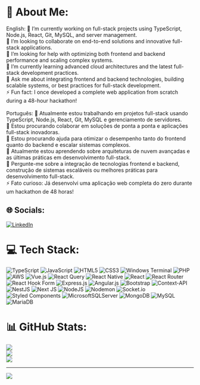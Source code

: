 # 💫 About Me:
English: 🔭 I’m currently working on full-stack projects using TypeScript, Node.js, React, Git, MySQL, and server management.<br>👯 I’m looking to collaborate on end-to-end solutions and innovative full-stack applications.<br>🤝 I’m looking for help with optimizing both frontend and backend performance and scaling complex systems.<br>🌱 I’m currently learning advanced cloud architectures and the latest full-stack development practices.<br>💬 Ask me about integrating frontend and backend technologies, building scalable systems, or best practices for full-stack development.<br>⚡ Fun fact: I once developed a complete web application from scratch during a 48-hour hackathon!<br><br>Português: 🔭 Atualmente estou trabalhando em projetos full-stack usando TypeScript, Node.js, React, Git, MySQL e gerenciamento de servidores.<br>👯 Estou procurando colaborar em soluções de ponta a ponta e aplicações full-stack inovadoras.<br>🤝 Estou procurando ajuda para otimizar o desempenho tanto do frontend quanto do backend e escalar sistemas complexos.<br>🌱 Atualmente estou aprendendo sobre arquiteturas de nuvem avançadas e as últimas práticas em desenvolvimento full-stack.<br>💬 Pergunte-me sobre a integração de tecnologias frontend e backend, construção de sistemas escaláveis ou melhores práticas para desenvolvimento full-stack.<br>⚡ Fato curioso: Já desenvolvi uma aplicação web completa do zero durante um hackathon de 48 horas!


## 🌐 Socials:
[![LinkedIn](https://img.shields.io/badge/LinkedIn-%230077B5.svg?logo=linkedin&logoColor=white)](https://www.linkedin.com/in/matheusfgoncalves13/) 

# 💻 Tech Stack:
![TypeScript](https://img.shields.io/badge/typescript-%23007ACC.svg?style=for-the-badge&logo=typescript&logoColor=white) ![JavaScript](https://img.shields.io/badge/javascript-%23323330.svg?style=for-the-badge&logo=javascript&logoColor=%23F7DF1E) ![HTML5](https://img.shields.io/badge/html5-%23E34F26.svg?style=for-the-badge&logo=html5&logoColor=white) ![CSS3](https://img.shields.io/badge/css3-%231572B6.svg?style=for-the-badge&logo=css3&logoColor=white) ![Windows Terminal](https://img.shields.io/badge/Windows%20Terminal-%234D4D4D.svg?style=for-the-badge&logo=windows-terminal&logoColor=white) ![PHP](https://img.shields.io/badge/php-%23777BB4.svg?style=for-the-badge&logo=php&logoColor=white) ![AWS](https://img.shields.io/badge/AWS-%23FF9900.svg?style=for-the-badge&logo=amazon-aws&logoColor=white) ![Vue.js](https://img.shields.io/badge/vue.js-%2335495e.svg?style=for-the-badge&logo=vuedotjs&logoColor=%234FC08D) ![React Query](https://img.shields.io/badge/-React%20Query-FF4154?style=for-the-badge&logo=react%20query&logoColor=white) ![React Native](https://img.shields.io/badge/react_native-%2320232a.svg?style=for-the-badge&logo=react&logoColor=%2361DAFB) ![React](https://img.shields.io/badge/react-%2320232a.svg?style=for-the-badge&logo=react&logoColor=%2361DAFB) ![React Router](https://img.shields.io/badge/React_Router-CA4245?style=for-the-badge&logo=react-router&logoColor=white) ![React Hook Form](https://img.shields.io/badge/React%20Hook%20Form-%23EC5990.svg?style=for-the-badge&logo=reacthookform&logoColor=white) ![Express.js](https://img.shields.io/badge/express.js-%23404d59.svg?style=for-the-badge&logo=express&logoColor=%2361DAFB) ![Angular.js](https://img.shields.io/badge/angular.js-%23E23237.svg?style=for-the-badge&logo=angularjs&logoColor=white) ![Bootstrap](https://img.shields.io/badge/bootstrap-%238511FA.svg?style=for-the-badge&logo=bootstrap&logoColor=white) ![Context-API](https://img.shields.io/badge/Context--Api-000000?style=for-the-badge&logo=react) ![NestJS](https://img.shields.io/badge/nestjs-%23E0234E.svg?style=for-the-badge&logo=nestjs&logoColor=white) ![Next JS](https://img.shields.io/badge/Next-black?style=for-the-badge&logo=next.js&logoColor=white) ![NodeJS](https://img.shields.io/badge/node.js-6DA55F?style=for-the-badge&logo=node.js&logoColor=white) ![Nodemon](https://img.shields.io/badge/NODEMON-%23323330.svg?style=for-the-badge&logo=nodemon&logoColor=%BBDEAD) ![Socket.io](https://img.shields.io/badge/Socket.io-black?style=for-the-badge&logo=socket.io&badgeColor=010101) ![Styled Components](https://img.shields.io/badge/styled--components-DB7093?style=for-the-badge&logo=styled-components&logoColor=white) ![MicrosoftSQLServer](https://img.shields.io/badge/Microsoft%20SQL%20Server-CC2927?style=for-the-badge&logo=microsoft%20sql%20server&logoColor=white) ![MongoDB](https://img.shields.io/badge/MongoDB-%234ea94b.svg?style=for-the-badge&logo=mongodb&logoColor=white) ![MySQL](https://img.shields.io/badge/mysql-4479A1.svg?style=for-the-badge&logo=mysql&logoColor=white) ![MariaDB](https://img.shields.io/badge/MariaDB-003545?style=for-the-badge&logo=mariadb&logoColor=white)
# 📊 GitHub Stats:
![](https://github-readme-stats.vercel.app/api?username=mathtml&theme=dark&hide_border=true&include_all_commits=false&count_private=false)<br/>
![](https://github-readme-streak-stats.herokuapp.com/?user=mathgonc65&theme=dark&hide_border=true)<br/>
![](https://github-readme-stats.vercel.app/api/top-langs/?username=mathtml&theme=dark&hide_border=true&include_all_commits=false&count_private=false&layout=compact)

---
[![](https://visitcount.itsvg.in/api?id=mathtml&icon=0&color=0)](https://visitcount.itsvg.in)

<!-- Proudly created with GPRM ( https://gprm.itsvg.in ) -->
